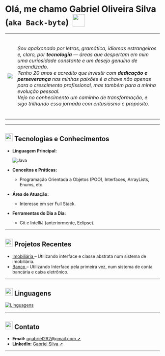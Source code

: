   <h1>
  Olá, me chamo Gabriel Oliveira Silva (<code>aka Back-byte</code>) <img src="https://em-content.zobj.net/source/microsoft-teams/363/waving-hand_1f44b.png" width="40" style="vertical-align: -4px; margin: 0 6px;">
  </h1> 

<table>
  <tr>
    <td>
      <img src="https://media3.giphy.com/media/v1.Y2lkPTc5MGI3NjExN3EybnRkeDV1MDNpaXgxa3htdHFjb3NmeHFnNTFuZTNncnprZWwzNCZlcD12MV9pbnRlcm5hbF9naWZfYnlfaWQmY3Q9Zw/qgQUggAC3Pfv687qPC/giphy.gif">
    </td>
    <td>
      <p> 
        <br><i>Sou apaixonado por letras, gramática, idiomas estrangeiros e, claro, por <strong>tecnologia</strong> — áreas que despertam em mim uma curiosidade constante e um desejo genuíno de aprendizado.<br>
        Tenho 20 anos e acredito que investir com <strong>dedicação e perseverança</strong> nas minhas paixões é a chave não apenas para o crescimento profissional, mas também para a minha evolução pessoal. <br>
        Vejo no conhecimento um caminho de transformação, e sigo trilhando essa jornada com entusiasmo e propósito.<br><br></i>
      </p>
    </td>
  </tr>
</table>

---

<h2><img src="https://em-content.zobj.net/source/animated-noto-color-emoji/356/rocket_1f680.gif" width="25"> Tecnologias e Conhecimentos </h2>

- **Linguagem Principal:**  

  <img src="https://img.icons8.com/?size=48&id=GPfHz0SM85FX&format=gif" title="Java" />
</a>

- **Conceitos e Práticas:**  
  - Programação Orientada a Objetos (POO), Interfaces, ArrayLists, Enums, <span title="Estudando, fora do curso, assuntos alheios como interface gráfica (Swing) e C#(.NET)">etc.</span>

- **Área de Atuação:**  
  - Interesse em ser Full Stack.

- **Ferramentas do Dia a Dia:**  
  - Git e IntelliJ (anteriormente, Eclipse).
    
---

<h2> <img src="https://em-content.zobj.net/source/animated-noto-color-emoji/356/fire_1f525.gif" width="25"> Projetos Recentes </h2>

- <a href = https://github.com/gabriel-oliv-silva/Java-Passos/tree/main/Imobiliária> Imobiliária </a> – Utilizando interface e classe abstrata num sistema de imobiliária.
- <a href = https://github.com/gabriel-oliv-silva/Java-Passos/tree/main/Banco> Banco </a> – Utilizando Interface pela primeira vez, num sistema de conta bancária e caixa eletrônico.

---

<h2><img src="https://em-content.zobj.net/source/microsoft-teams/363/technologist_1f9d1-200d-1f4bb.png" width="25"> Linguagens</h2>
<!-- Badge para as linguagens utilizadas -->

[![Linguagens](https://github-readme-stats.vercel.app/api/top-langs/?username=gabriel-oliv-silva&layout=compact)](https://github.com/gabriel-oliv-silva)

---

<h2> <img src="https://em-content.zobj.net/source/skype/295/mobile-phone_1f4f1.png" width="25"> Contato </h2>

- **Email:** [ogabriel292@gmail.com ➚](mailto:ogabriel292@gmail.com)
- **LinkedIn:** [Gabriel Silva ➚](https://www.linkedin.com/in/gabriel-silva-b39901185/)

---

<!--
Atualize esse README conforme o seu progresso e novos projetos. Mantenha sempre essa página alinhada com sua trajetória e as novidades do mundo da tecnologia!
-->
